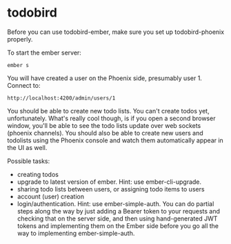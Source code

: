 # todobird

Before you can use todobird-ember, make sure you set up todobird-phoenix properly.

To start the ember server:

    ember s

You will have created a user on the Phoenix side, presumably user 1. Connect to:

    http://localhost:4200/admin/users/1

You should be able to create new todo lists. You can't create todos yet, unfortunately. What's really cool though, is if you open a second browser window, you'll be able to see the todo lists update over web sockets (phoenix channels). You should also be able to create new users and todolists using the Phoenix console and watch them automatically appear in the UI as well.

Possible tasks:

* creating todos
* upgrade to latest version of ember. Hint: use ember-cli-upgrade.
* sharing todo lists between users, or assigning todo items to users
* account (user) creation
* login/authentication. Hint: use ember-simple-auth. You can do partial steps along the way by just adding a Bearer token to your requests and checking that on the server side, and then using hand-generated JWT tokens and implementing them on the Ember side before you go all the way to implementing ember-simple-auth.
